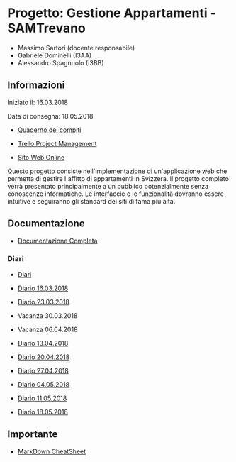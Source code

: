 # Progetto: Gestione Appartamenti - SAMTrevano

- Massimo Sartori (docente responsabile)
- Gabriele Dominelli (I3AA)
- Alessandro Spagnuolo (I3BB)

## Informazioni
Iniziato il: 16.03.2018

Data di consegna: 18.05.2018

- [Quaderno dei compiti](Documentazione/qdc_gestioneAppartamenti.pdf)

- [Trello Project Management](https://trello.com/b/sYnInYed/gestione-appartamenti)

- [Sito Web Online](http://samtinfo.ch/gestaff/)

Questo progetto consiste nell'implementazione di un'applicazione web che permetta di gestire l'affitto di appartamenti in Svizzera.
Il progetto completo verrà presentato principalmente a un pubblico potenzialmente senza conoscenze informatiche. Le interfaccie e le funzionalità dovranno essere intuitive e seguiranno gli standard dei siti di fama più alta.
  
## Documentazione
- [Documentazione Completa](Documentazione/Documentazione.md)

### Diari
- [Diari](Documentazione/Diari/)

- [Diario 16.03.2018](Documentazione/Diari/Diario_I3_Gestione_Appartamenti_2018_03_16.md)
- [Diario 23.03.2018](Documentazione/Diari/Diario_I3_Gestione_Appartamenti_2018_03_23.md)
- Vacanza 30.03.2018
- Vacanza 06.04.2018
- [Diario 13.04.2018](Documentazione/Diari/Diario_I3_Gestione_Appartamenti_2018_04_13.md)
- [Diario 20.04.2018](Documentazione/Diari/Diario_I3_Gestione_Appartamenti_2018_04_20.md)
- [Diario 27.04.2018](Documentazione/Diari/Diario_I3_Gestione_Appartamenti_2018_04_27.md)
- [Diario 04.05.2018](Documentazione/Diari/Diario_I3_Gestione_Appartamenti_2018_05_04.md)
- [Diario 11.05.2018](Documentazione/Diari/Diario_I3_Gestione_Appartamenti_2018_05_11.md)
- [Diario 18.05.2018](Documentazione/Diari/Diario_I3_Gestione_Appartamenti_2018_05_18.md)



## Importante
- [MarkDown CheatSheet](Guide/markdownCheatSheet.md)

